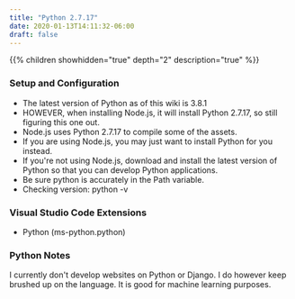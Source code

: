 ```yaml
---
title: "Python 2.7.17"
date: 2020-01-13T14:11:32-06:00
draft: false
---
```


{{% children showhidden="true" depth="2" description="true" %}}

### Setup and Configuration

* The latest version of Python as of this wiki is 3.8.1
* HOWEVER, when installing Node.js, it will install Python 2.7.17, so still figuring this one out.
* Node.js uses Python 2.7.17 to compile some of the assets.
* If you are using Node.js, you  may just want to install Python for you instead.
* If you're not using Node.js, download and install the latest version of Python so that you can develop Python applications.
* Be sure python is accurately in the Path variable.
* Checking version: python -v

### Visual Studio Code Extensions

* Python (ms-python.python)

### Python Notes

I currently don't develop websites on Python or Django. I do however keep brushed up on the language. It is good for machine learning purposes.
